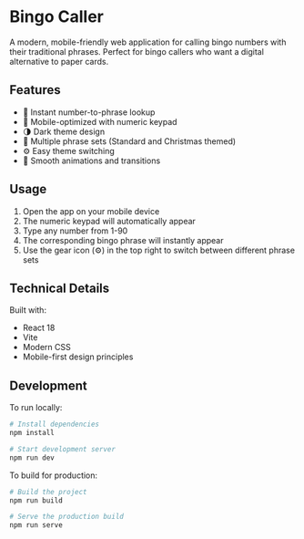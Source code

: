 # Bingo Caller

A modern, mobile-friendly web application for calling bingo numbers with their traditional phrases. Perfect for bingo callers who want a digital alternative to paper cards.

## Features

- 🎯 Instant number-to-phrase lookup
- 📱 Mobile-optimized with numeric keypad
- 🌗 Dark theme design
- 🎄 Multiple phrase sets (Standard and Christmas themed)
- ⚙️ Easy theme switching
- 💫 Smooth animations and transitions

## Usage

1. Open the app on your mobile device
2. The numeric keypad will automatically appear
3. Type any number from 1-90
4. The corresponding bingo phrase will instantly appear
5. Use the gear icon (⚙️) in the top right to switch between different phrase sets

## Technical Details

Built with:
- React 18
- Vite
- Modern CSS
- Mobile-first design principles

## Development

To run locally:

```bash
# Install dependencies
npm install

# Start development server
npm run dev
```

To build for production:

```bash
# Build the project
npm run build

# Serve the production build
npm run serve
```
